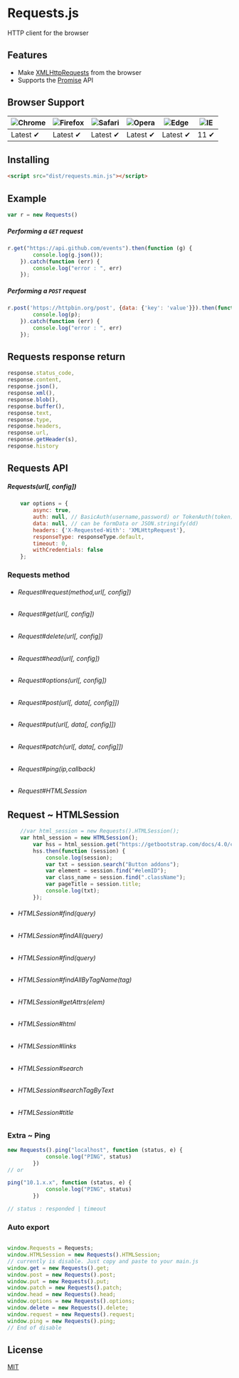 # Requests.js

HTTP client for the browser

## Features

- Make [XMLHttpRequests](https://developer.mozilla.org/en-US/docs/Web/API/XMLHttpRequest) from the browser
- Supports the [Promise](https://developer.mozilla.org/en-US/docs/Web/JavaScript/Reference/Global_Objects/Promise) API

## Browser Support

![Chrome](https://raw.github.com/alrra/browser-logos/master/src/chrome/chrome_48x48.png) | ![Firefox](https://raw.github.com/alrra/browser-logos/master/src/firefox/firefox_48x48.png) | ![Safari](https://raw.github.com/alrra/browser-logos/master/src/safari/safari_48x48.png) | ![Opera](https://raw.github.com/alrra/browser-logos/master/src/opera/opera_48x48.png) | ![Edge](https://raw.github.com/alrra/browser-logos/master/src/edge/edge_48x48.png) | ![IE](https://raw.github.com/alrra/browser-logos/master/src/archive/internet-explorer_9-11/internet-explorer_9-11_48x48.png) |
--- | --- | --- | --- | --- | --- |
Latest ✔ | Latest ✔ | Latest ✔ | Latest ✔ | Latest ✔ | 11 ✔ |


## Installing

```html
<script src="dist/requests.min.js"></script>
```

## Example

```js
var r = new Requests()
```

##### Performing a `GET` request

```js
r.get("https://api.github.com/events").then(function (g) {
        console.log(g.json());
    }).catch(function (err) {
        console.log("error : ", err)
    });
```

##### Performing a `POST` request

```js
r.post('https://httpbin.org/post', {data: {'key': 'value'}}).then(function (p) {
        console.log(p);
    }).catch(function (err) {
        console.log("error : ", err)
    });
```

## Requests response return

````js
response.status_code,
response.content,
response.json(),
response.xml(),
response.blob(),
response.buffer(),
response.text,
response.type,
response.headers,
response.url,
response.getHeader(s),
response.history
````

## Requests API

##### Requests(url[, config])

```js
    var options = {
        async: true,
        auth: null, // BasicAuth(username,password) or TokenAuth(token)
        data: null, // can be formData or JSON.stringify(dd)
        headers: {'X-Requested-With': 'XMLHttpRequest'},
        responseType: responseType.default,
        timeout: 0,
        withCredentials: false
    };
```

### Requests method

* ###### Request#request(method,url[, config])
* ###### Request#get(url[, config])
* ###### Request#delete(url[, config])
* ###### Request#head(url[, config])
* ###### Request#options(url[, config])
* ###### Request#post(url[, data[, config]])
* ###### Request#put(url[, data[, config]])
* ###### Request#patch(url[, data[, config]])
* ###### Request#ping(ip,callback)
* ###### Request#HTMLSession

## Request ~ HTMLSession

```js
    //var html_session = new Requests().HTMLSession();
    var html_session = new HTMLSession();
        var hss = html_session.get("https://getbootstrap.com/docs/4.0/components/input-group/", true);
        hss.then(function (session) {
            console.log(session);
            var txt = session.search("Button addons");
            var element = session.find("#elemID");
            var class_name = session.find(".className");
            var pageTitle = session.title;
            console.log(txt);
        });
```

* ###### HTMLSession#find(query)
* ###### HTMLSession#findAll(query)
* ###### HTMLSession#find(query)
* ###### HTMLSession#findAllByTagName(tag)
* ###### HTMLSession#getAttrs(elem)
* ###### HTMLSession#html
* ###### HTMLSession#links
* ###### HTMLSession#search
* ###### HTMLSession#searchTagByText
* ###### HTMLSession#title


### Extra ~ Ping
```js
new Requests().ping("localhost", function (status, e) {
            console.log("PING", status)
        })
// or 

ping("10.1.x.x", function (status, e) {
            console.log("PING", status)
        })

// status : responded | timeout
```

### Auto export

````js

window.Requests = Requests;
window.HTMLSession = new Requests().HTMLSession;
// currently is disable. Just copy and paste to your main.js
window.get = new Requests().get;
window.post = new Requests().post;
window.put = new Requests().put;
window.patch = new Requests().patch;
window.head = new Requests().head;
window.options = new Requests().options;
window.delete = new Requests().delete;
window.request = new Requests().request;
window.ping = new Requests().ping;
// End of disable
````

## License

[MIT](LICENSE)